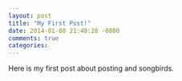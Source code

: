 ```yaml
---
layout: post
title: "My First Post!"
date: 2014-01-08 21:40:28 -0800
comments: true
categories: 
---
```


Here is my first post about posting and songbirds. 